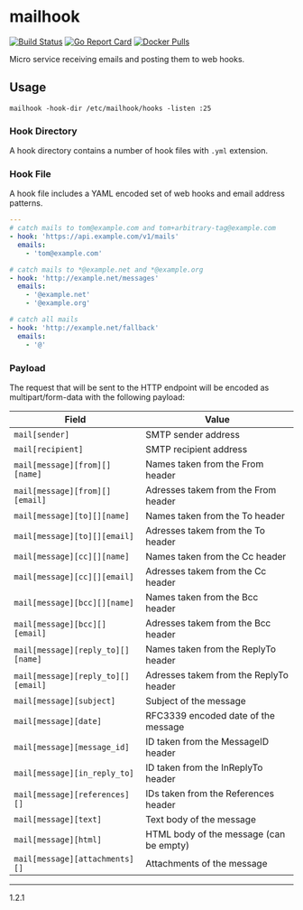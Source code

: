 # mailhook

[![Build Status](https://travis-ci.org/ushis/mailhook.svg?branch=master)](https://travis-ci.org/ushis/mailhook)
[![Go Report Card](https://goreportcard.com/badge/github.com/ushis/mailhook)](https://goreportcard.com/report/github.com/ushis/mailhook)
[![Docker Pulls](https://img.shields.io/docker/pulls/ushi/mailhook.svg)](https://hub.docker.com/r/ushi/mailhook/)

Micro service receiving emails and posting them to web hooks.

## Usage

```
mailhook -hook-dir /etc/mailhook/hooks -listen :25
```

### Hook Directory

A hook directory contains a number of hook files with ```.yml``` extension.

### Hook File

A hook file includes a YAML encoded set of web hooks and email address
patterns.

```yaml
---
# catch mails to tom@example.com and tom+arbitrary-tag@example.com
- hook: 'https://api.example.com/v1/mails'
  emails:
    - 'tom@example.com'

# catch mails to *@example.net and *@example.org
- hook: 'http://example.net/messages'
  emails:
    - '@example.net'
    - '@example.org'

# catch all mails
- hook: 'http://example.net/fallback'
  emails:
    - '@'
```

### Payload

The request that will be sent to the HTTP endpoint will be encoded as
multipart/form-data with the following payload:

| Field | Value |
| ----- | ----- |
| ```mail[sender]``` | SMTP sender address |
| ```mail[recipient]``` | SMTP recipient address |
| ```mail[message][from][][name]``` | Names taken from the From header |
| ```mail[message][from][][email]``` | Adresses takem from the From header |
| ```mail[message][to][][name]``` | Names taken from the To header |
| ```mail[message][to][][email]``` | Adresses takem from the To header |
| ```mail[message][cc][][name]``` | Names taken from the Cc header |
| ```mail[message][cc][][email]``` | Adresses takem from the Cc header |
| ```mail[message][bcc][][name]``` | Names taken from the Bcc header |
| ```mail[message][bcc][][email]``` | Adresses takem from the Bcc header |
| ```mail[message][reply_to][][name]``` | Names taken from the ReplyTo header |
| ```mail[message][reply_to][][email]``` | Adresses takem from the ReplyTo header |
| ```mail[message][subject]``` | Subject of the message |
| ```mail[message][date]``` | RFC3339 encoded date of the message |
| ```mail[message][message_id]``` | ID taken from the MessageID header |
| ```mail[message][in_reply_to]``` | ID taken from the InReplyTo header |
| ```mail[message][references][]``` | IDs taken from the References header |
| ```mail[message][text]``` | Text body of the message |
| ```mail[message][html]``` | HTML body of the message (can be empty) |
| ```mail[message][attachments][]``` | Attachments of the message |

---

1.2.1
